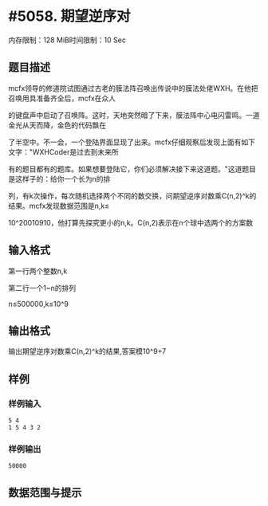 # #5058. 期望逆序对

内存限制：128 MiB时间限制：10 Sec

## 题目描述

mcfx领导的修道院试图通过古老的膜法阵召唤出传说中的膜法处佬WXH。在他把召唤用具准备齐全后，mcfx在众人

的键盘声中启动了召唤阵。这时，天地突然暗了下来，膜法阵中心电闪雷鸣。一道金光从天而降，金色的代码飘在

了半空中。不一会，一个登陆界面显现了出来。mcfx仔细观察后发现上面有如下文字："WXHCoder是过去到未来所

有的题目都有的题库。如果想要登陆它，你们必须解决接下来这道题。"这道题目是这样子的：给你一个长为n的排

列，有k次操作，每次随机选择两个不同的数交换，问期望逆序对数乘C(n,2)^k的结果。mcfx发现数据范围是n,k&le;

10^20010910，他打算先探究更小的n,k。C(n,2)表示在n个球中选两个的方案数

## 输入格式

第一行两个整数n,k

第二行一个1~n的排列

n&le;500000,k&le;10^9

## 输出格式

输出期望逆序对数乘C(n,2)^k的结果,答案模10^9+7

## 样例

### 样例输入

    
    5 4 
    1 5 4 3 2
    

### 样例输出

    
    50000
    

## 数据范围与提示
